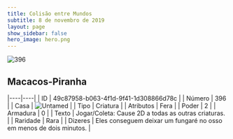 ```yaml
---
title: Colisão entre Mundos
subtitle: 8 de novembro de 2019
layout: page
show_sidebar: false
hero_image: hero.png
---
```


![396](https://cdn.keyforgegame.com/media/card_front/pt/452_396_9WCFVMXQMVJG_pt.png)

## Macacos-Piranha

|----|----|
| ID | 49c87958-b063-4f1d-9f41-1d308866d78c |
| Número | 396 |
| Casa | ![Untamed](https://archonarcana.com/images/thumb/b/bd/Untamed.png/22px-Untamed.png "Indomados") |
| Tipo | Criatura |
| Atributos | Fera |
| Poder | 2 |
| Armadura | 0 |
| Texto | Jogar/Coleta: Cause 2D a todas as outras criaturas. |
| Raridade | Rara |
| Dizeres | Eles conseguem deixar um fungaré no osso em menos de dois minutos. |
